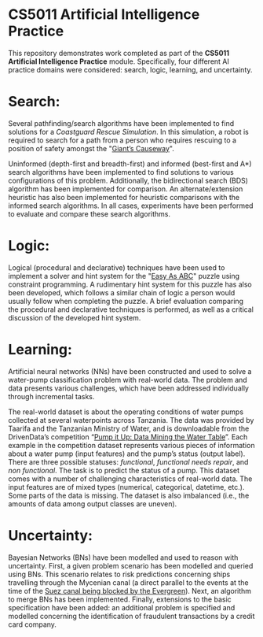 # CS5011 Artificial Intelligence Practice

This repository demonstrates work completed as part of the **CS5011 Artificial Intelligence Practice** module.
Specifically, four different AI practice domains were considered: search, logic, learning, and uncertainty.

# Search:

Several pathfinding/search algorithms have been implemented to find solutions for a _Coastguard Rescue Simulation_. In this simulation, a robot is required to search for a path from a person who requires rescuing to a position of safety amongst the "[Giant’s Causeway](https://en.wikipedia.org/wiki/Giant%27s_Causeway)".

Uninformed (depth-first and breadth-first) and informed (best-first and A*) search algorithms have been implemented to find solutions to various configurations of this problem. Additionally, the bidirectional search (BDS) algorithm has been implemented for comparison. An alternate/extension heuristic has also been implemented for heuristic comparisons with the informed search algorithms. In all cases, experiments have been performed to evaluate and compare these search algorithms.

# Logic:

Logical (procedural and declarative) techniques have been used to implement a solver and hint system for the "[Easy As ABC](http://puzzlepicnic.com/genre?id=8)" puzzle using constraint programming. A rudimentary hint system for this puzzle has also been developed, which follows a similar chain of logic a person would usually follow when completing the puzzle. A brief evaluation comparing the procedural and declarative techniques is performed, as well as a critical discussion of the developed hint system.

# Learning:

Artificial neural networks (NNs) have been constructed and used to solve a water-pump classification problem with real-world data. The problem and data presents various challenges, which have been addressed individually through incremental tasks.

The real-world dataset is about the operating conditions of water pumps collected at several waterpoints across Tanzania. The data was provided by Taarifa and the Tanzanian Ministry of Water, and is downloadable from the DrivenData’s competition “[Pump it Up: Data Mining the Water Table](https://www.drivendata.org/competitions/7/pump-it-up-data-mining-the-water-table)”. Each example in the competition dataset represents various pieces of information about a water pump (input features) and the pump’s status (output label). There are three possible statuses: _functional_, _functional needs repair_, and _non functional_. The task is to predict the status of a pump. This dataset comes with a number of challenging characteristics of real-world data. The input features are of mixed types (numerical, categorical, datetime, etc.). Some parts of the data is missing. The dataset is also imbalanced (i.e., the amounts of data among output classes are uneven).

# Uncertainty:

Bayesian Networks (BNs) have been modelled and used to reason with uncertainty. First, a given problem scenario has been modelled and queried using BNs. This scenario relates to risk predictions concerning ships travelling through the Mycenian canal (a direct parallel to the events at the time of the [Suez canal being blocked by the Evergreen](https://en.wikipedia.org/wiki/2021_Suez_Canal_obstruction)). Next, an algorithm to merge BNs has been implemented. Finally, extensions to the basic specification have been added: an additional problem is specified and modelled concerning the identification of fraudulent transactions by a credit card company.
